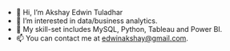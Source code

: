 - 👋 Hi, I’m Akshay Edwin Tuladhar
- 👀 I’m interested in data/business analytics. 
- 🌱 My skill-set includes MySQL, Python, Tableau and Power BI. 
- 📫 You can contact me at edwinakshay@gmail.com. 

<!---
Akshayed/Akshayed is a ✨ special ✨ repository because its `README.md` (this file) appears on your GitHub profile.
You can click the Preview link to take a look at your changes.
--->
